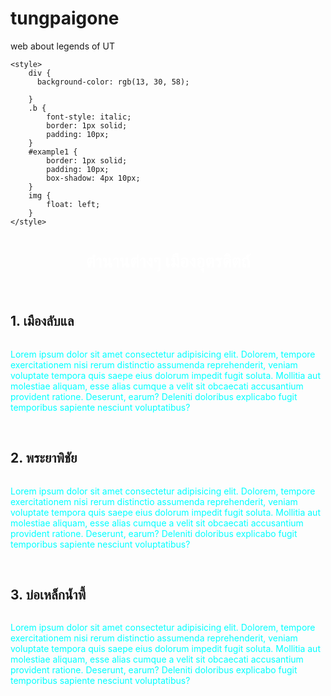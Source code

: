 # tungpaigone
web about legends of UT 
<!DOCTYPE html>
<html lang="en">
<head>
    <meta charset="UTF-8">
    <meta http-equiv="X-UA-Compatible" content="IE=edge">
    <meta name="viewport" content="width=device-width, initial-scale=1.0">
    <title>ตำนานต่างๆ เมืองอุตรดิตถ์</title>

    <style>
        div {
          background-color: rgb(13, 30, 58);

        }
        .b {
            font-style: italic;
            border: 1px solid;
            padding: 10px;
        }
        #example1 {
            border: 1px solid;
            padding: 10px;
            box-shadow: 4px 10px;
        }
        img {
            float: left;
        }
    </style>
</head>
<body>
    <h1 class="b" style="text-align: center; color: white;"><div>ตำนานต่างๆ เมืองอุตรดิตถ์</div></h1>
    <br>
    <h2>1. เมืองลับแล</h2>
    <div id="example1"; style="color: teal;">       
        <p ><img src="ABC.jpg" alt=""></p>
        <p style="color: aqua;">
        Lorem ipsum dolor sit amet consectetur adipisicing elit. Dolorem, tempore exercitationem nisi rerum distinctio assumenda reprehenderit, veniam voluptate tempora quis saepe eius dolorum impedit fugit soluta. Mollitia aut molestiae aliquam, esse alias cumque a velit sit obcaecati accusantium provident ratione. Deserunt, earum? Deleniti doloribus explicabo fugit temporibus sapiente nesciunt voluptatibus?
        </p>
    </div>
    <br>
    <h2>2. พระยาพิชัย</h2>
    <div id="example1"; style="color: rgb(4, 160, 160);">       
        <p ><img src="" alt=""></p>
        <p style="color: aqua;">
        Lorem ipsum dolor sit amet consectetur adipisicing elit. Dolorem, tempore exercitationem nisi rerum distinctio assumenda reprehenderit, veniam voluptate tempora quis saepe eius dolorum impedit fugit soluta. Mollitia aut molestiae aliquam, esse alias cumque a velit sit obcaecati accusantium provident ratione. Deserunt, earum? Deleniti doloribus explicabo fugit temporibus sapiente nesciunt voluptatibus?
        </p>
    </div>
    <br>
    <h2>3. บ่อเหล็กน้ำพี้</h2>
    <div id="example1"; style="color: rgb(4, 193, 193);">       
        <p ><img src="" alt=""></p>
        <p style="color: aqua;">
        Lorem ipsum dolor sit amet consectetur adipisicing elit. Dolorem, tempore exercitationem nisi rerum distinctio assumenda reprehenderit, veniam voluptate tempora quis saepe eius dolorum impedit fugit soluta. Mollitia aut molestiae aliquam, esse alias cumque a velit sit obcaecati accusantium provident ratione. Deserunt, earum? Deleniti doloribus explicabo fugit temporibus sapiente nesciunt voluptatibus?
        </p>
    </div>
</body>
</html>
